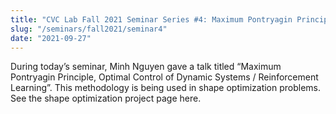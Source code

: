 ```yaml
---
title: "CVC Lab Fall 2021 Seminar Series #4: Maximum Pontryagin Principle, Optimal Control of Dynamic Systems / Reinforcement Learning"
slug: "/seminars/fall2021/seminar4"
date: "2021-09-27"
---
```

During today’s seminar, Minh Nguyen gave a talk titled “Maximum Pontryagin Principle, Optimal Control of Dynamic Systems / Reinforcement Learning”. This methodology is being used in shape optimization problems. See the shape optimization project page here. 